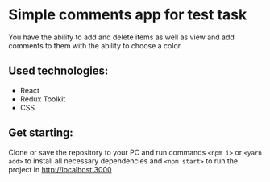 # Simple comments app for test task

You have the ability to add and delete items as well as view and add comments to them with the ability to choose a color.

## Used technologies:

* React
* Redux Toolkit
* CSS

## Get starting:

Clone or save the repository to your PC and run commands `<npm i>` or `<yarn add>` to install all necessary dependencies and `<npm start>` to run the project in [http://localhost:3000](http://localhost:3000/)
